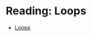 # Reading: Loops

- [Loops](https://cf-courses-data.s3.us.cloud-object-storage.appdomain.cloud/IBMDeveloperSkillsNetwork-PY0101EN-SkillsNetwork/labs/lab/Module_3/loop_reading.md.html?origin=www.coursera.org)